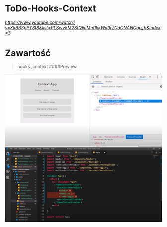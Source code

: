 # ToDo-Hooks-Context

*https://www.youtube.com/watch?v=XkBB3pPY3t8&list=PLSwv5M2StQ6eMm1kkWd3rZCdONANCap_h&index=3*


# Zawartość

>hooks ,context
####Preview

![sass-js-coding-test screenshot](https://github.com/andrzejbajuk79/ToDo-Hooks-Context/blob/master/src/2020-05-18_12h24_15.png?raw=true)
![sass-js-coding-test screenshot](https://github.com/andrzejbajuk79/ToDo-Hooks-Context/blob/master/src/2020-05-18_12h25_45.png?raw=true)
